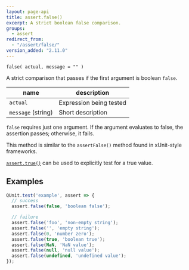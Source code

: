 ```yaml
---
layout: page-api
title: assert.false()
excerpt: A strict boolean false comparison.
groups:
  - assert
redirect_from:
  - "/assert/false/"
version_added: "2.11.0"
---
```


`false( actual, message = "" )`

A strict comparison that passes if the first argument is boolean `false`.

| name | description |
|------|-------------|
| `actual` | Expression being tested |
| `message` (string) | Short description |

`false` requires just one argument. If the argument evaluates to false, the assertion passes; otherwise, it fails.

This method is similar to the `assertFalse()` method found in xUnit-style frameworks.

[`assert.true()`](./true.md) can be used to explicitly test for a true value.

## Examples

```js
QUnit.test('example', assert => {
  // success
  assert.false(false, 'boolean false');

  // failure
  assert.false('foo', 'non-empty string');
  assert.false('', 'empty string');
  assert.false(0, 'number zero');
  assert.false(true, 'boolean true');
  assert.false(NaN, 'NaN value');
  assert.false(null, 'null value');
  assert.false(undefined, 'undefined value');
});
```
